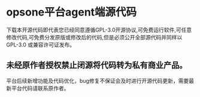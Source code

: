 # opsone平台agent端源代码
下载本开源代码即代表您已经同意遵循GPL-3.0开源协议,可免费运行软件,可任意修改代码,可免费分发原版或修改后的代码,但是必须公开全部源代码并同样以 GPL-3.0 或兼容许可证发布。
## 未经原作者授权禁止闭源将代码转为私有商业产品。
平台后续新增功能及代码优化，bug修复不保证会及时进行开源代码更新，需要最新平台代码请联系原作者。
